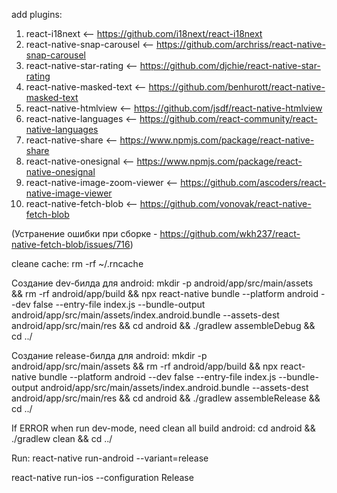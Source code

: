 add plugins: 

1) react-i18next <-- https://github.com/i18next/react-i18next
2) react-native-snap-carousel <-- https://github.com/archriss/react-native-snap-carousel
3) react-native-star-rating <-- https://github.com/djchie/react-native-star-rating
4) react-native-masked-text <-- https://github.com/benhurott/react-native-masked-text
5) react-native-htmlview <-- https://github.com/jsdf/react-native-htmlview
6) react-native-languages <-- https://github.com/react-community/react-native-languages
7) react-native-share <-- https://www.npmjs.com/package/react-native-share
8) react-native-onesignal <-- https://www.npmjs.com/package/react-native-onesignal
9) react-native-image-zoom-viewer <-- https://github.com/ascoders/react-native-image-viewer
10) react-native-fetch-blob <-- https://github.com/vonovak/react-native-fetch-blob

(Устранение ошибки при сборке - https://github.com/wkh237/react-native-fetch-blob/issues/716)

cleane cache: 
rm -rf ~/.rncache

Создание dev-билда для android:
mkdir -p android/app/src/main/assets && rm -rf android/app/build && npx react-native bundle --platform android --dev false --entry-file index.js --bundle-output android/app/src/main/assets/index.android.bundle --assets-dest android/app/src/main/res && cd android && ./gradlew assembleDebug && cd ../

Создание release-билда для android:
mkdir -p android/app/src/main/assets && rm -rf android/app/build && npx react-native bundle --platform android --dev false --entry-file index.js --bundle-output android/app/src/main/assets/index.android.bundle --assets-dest android/app/src/main/res && cd android && ./gradlew assembleRelease && cd ../

If ERROR when run dev-mode, need clean all build android:
cd android && ./gradlew clean && cd ../

Run: react-native run-android --variant=release

react-native run-ios --configuration Release